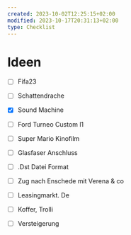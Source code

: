 ```yaml
---
created: 2023-10-02T12:25:15+02:00
modified: 2023-10-17T20:31:13+02:00
type: Checklist
---
```


# Ideen

- [ ] Fifa23
- [ ] Schattendrache
- [x] Sound Machine
- [ ] Ford Turneo Custom l1
- [ ] Super Mario Kinofilm
- [ ] Glasfaser Anschluss


- [ ] .Dst Datei Format 
- [ ] Zug nach Enschede mit Verena & co
- [ ] Leasingmarkt. De
- [ ] Koffer, Trolli
- [ ] Versteigerung 
